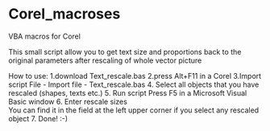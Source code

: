 # Corel_macroses
VBA macros for Corel

This small script allow you to get text size and proportions back to the original parameters after rescaling of whole vector picture 

How to use:
1.download Text_rescale.bas
2.press Alt+F11 in a Corel
3.Import script
      File - Import file - Text_rescale.bas
4. Select all objects that you have rescaled (shapes, texts etc.)
5. Run script
      Press F5 in a Microsoft Visual Basic window
6. Enter rescale sizes   
      You can find it  in the field at the left upper corner if you select any rescaled object
7. Done! :-)
      
